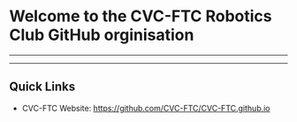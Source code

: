# Welcome to the CVC-FTC Robotics Club GitHub orginisation

---
---

## **Quick Links**
* CVC-FTC Website: https://github.com/CVC-FTC/CVC-FTC.github.io
